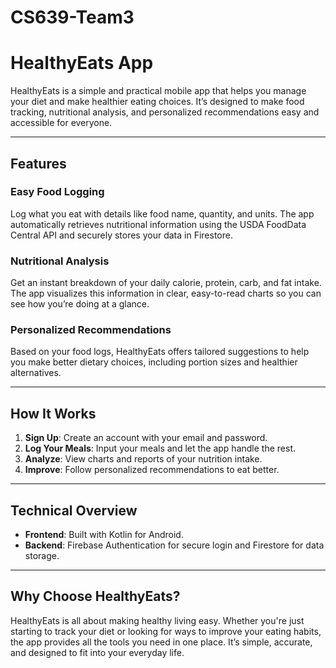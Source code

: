 # CS639-Team3
# HealthyEats App

HealthyEats is a simple and practical mobile app that helps you manage your diet and make healthier eating choices. It’s designed to make food tracking, nutritional analysis, and personalized recommendations easy and accessible for everyone.

---

## Features

### Easy Food Logging
Log what you eat with details like food name, quantity, and units. The app automatically retrieves nutritional information using the USDA FoodData Central API and securely stores your data in Firestore.

### Nutritional Analysis
Get an instant breakdown of your daily calorie, protein, carb, and fat intake. The app visualizes this information in clear, easy-to-read charts so you can see how you’re doing at a glance.

### Personalized Recommendations
Based on your food logs, HealthyEats offers tailored suggestions to help you make better dietary choices, including portion sizes and healthier alternatives.

---

## How It Works

1. **Sign Up**: Create an account with your email and password.
2. **Log Your Meals**: Input your meals and let the app handle the rest.
3. **Analyze**: View charts and reports of your nutrition intake.
4. **Improve**: Follow personalized recommendations to eat better.

---

## Technical Overview

- **Frontend**: Built with Kotlin for Android.
- **Backend**: Firebase Authentication for secure login and Firestore for data storage.

---

## Why Choose HealthyEats?

HealthyEats is all about making healthy living easy. Whether you're just starting to track your diet or looking for ways to improve your eating habits, the app provides all the tools you need in one place. It’s simple, accurate, and designed to fit into your everyday life.

